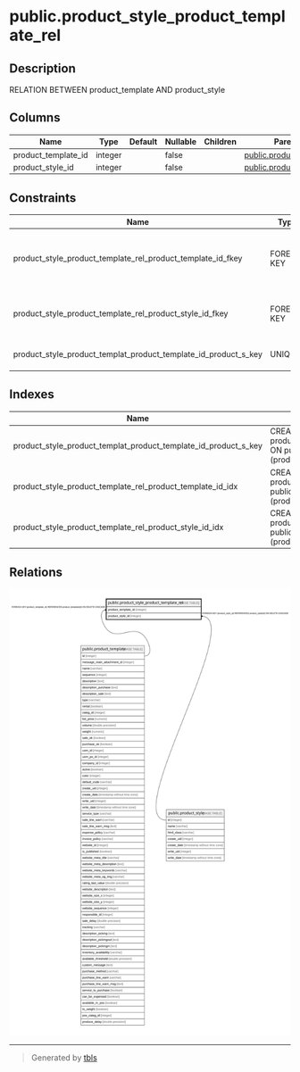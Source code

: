 # public.product_style_product_template_rel

## Description

RELATION BETWEEN product_template AND product_style

## Columns

| Name | Type | Default | Nullable | Children | Parents | Comment |
| ---- | ---- | ------- | -------- | -------- | ------- | ------- |
| product_template_id | integer |  | false |  | [public.product_template](public.product_template.md) |  |
| product_style_id | integer |  | false |  | [public.product_style](public.product_style.md) |  |

## Constraints

| Name | Type | Definition |
| ---- | ---- | ---------- |
| product_style_product_template_rel_product_template_id_fkey | FOREIGN KEY | FOREIGN KEY (product_template_id) REFERENCES product_template(id) ON DELETE CASCADE |
| product_style_product_template_rel_product_style_id_fkey | FOREIGN KEY | FOREIGN KEY (product_style_id) REFERENCES product_style(id) ON DELETE CASCADE |
| product_style_product_templat_product_template_id_product_s_key | UNIQUE | UNIQUE (product_template_id, product_style_id) |

## Indexes

| Name | Definition |
| ---- | ---------- |
| product_style_product_templat_product_template_id_product_s_key | CREATE UNIQUE INDEX product_style_product_templat_product_template_id_product_s_key ON public.product_style_product_template_rel USING btree (product_template_id, product_style_id) |
| product_style_product_template_rel_product_template_id_idx | CREATE INDEX product_style_product_template_rel_product_template_id_idx ON public.product_style_product_template_rel USING btree (product_template_id) |
| product_style_product_template_rel_product_style_id_idx | CREATE INDEX product_style_product_template_rel_product_style_id_idx ON public.product_style_product_template_rel USING btree (product_style_id) |

## Relations

![er](public.product_style_product_template_rel.svg)

---

> Generated by [tbls](https://github.com/k1LoW/tbls)
